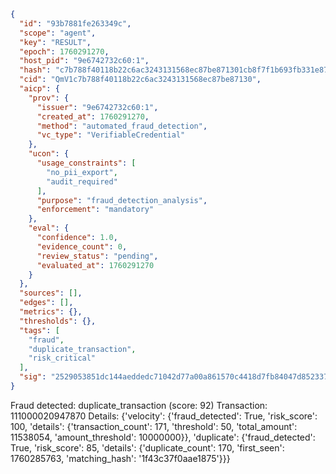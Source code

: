 ```json
{
  "id": "93b7881fe263349c",
  "scope": "agent",
  "key": "RESULT",
  "epoch": 1760291270,
  "host_pid": "9e6742732c60:1",
  "hash": "c7b788f40118b22c6ac3243131568ec87be871301cb8f7f1b693fb331e87deb2",
  "cid": "QmV1c7b788f40118b22c6ac3243131568ec87be87130",
  "aicp": {
    "prov": {
      "issuer": "9e6742732c60:1",
      "created_at": 1760291270,
      "method": "automated_fraud_detection",
      "vc_type": "VerifiableCredential"
    },
    "ucon": {
      "usage_constraints": [
        "no_pii_export",
        "audit_required"
      ],
      "purpose": "fraud_detection_analysis",
      "enforcement": "mandatory"
    },
    "eval": {
      "confidence": 1.0,
      "evidence_count": 0,
      "review_status": "pending",
      "evaluated_at": 1760291270
    }
  },
  "sources": [],
  "edges": [],
  "metrics": {},
  "thresholds": {},
  "tags": [
    "fraud",
    "duplicate_transaction",
    "risk_critical"
  ],
  "sig": "2529053851dc144aeddedc71042d77a00a861570c4418d7fb84047d852337340"
}
```

Fraud detected: duplicate_transaction (score: 92)
Transaction: 111000020947870
Details: {'velocity': {'fraud_detected': True, 'risk_score': 100, 'details': {'transaction_count': 171, 'threshold': 50, 'total_amount': 11538054, 'amount_threshold': 10000000}}, 'duplicate': {'fraud_detected': True, 'risk_score': 85, 'details': {'duplicate_count': 170, 'first_seen': 1760285763, 'matching_hash': '1f43c37f0aae1875'}}}